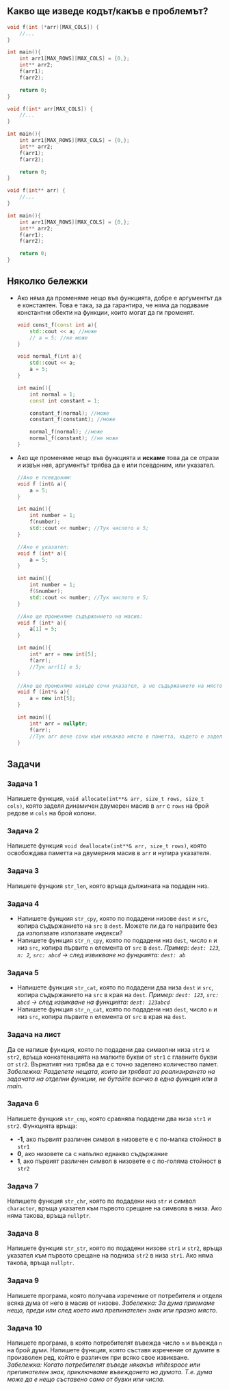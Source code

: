 ## Какво ще изведе кодът/какъв е проблемът?
```c++
void f(int (*arr)[MAX_COLS]) {
	//...
}

int main(){
    int arr1[MAX_ROWS][MAX_COLS] = {0,};
    int** arr2;
    f(arr1);
    f(arr2);

    return 0;
}
```
```c++
void f(int* arr[MAX_COLS]) {
	//...
}

int main(){
    int arr1[MAX_ROWS][MAX_COLS] = {0,};
    int** arr2;
    f(arr1);
    f(arr2);

    return 0;
}
```
```c++
void f(int** arr) {
	//...
}

int main(){
    int arr1[MAX_ROWS][MAX_COLS] = {0,};
    int** arr2;
    f(arr1);
    f(arr2);

    return 0;
}
```

## Няколко бележки
- Ако няма да променяме нещо във функцията, добре е аргументът да е константен. Това е така, за да гарантира, че няма да подаваме константни обекти на функции, които могат да ги променят.     
    ```c++
    void const_f(const int a){
        std::cout << a; //може
        // а = 5; //не може
    }

    void normal_f(int a){
        std::cout << a;
        a = 5;
    }

    int main(){
        int normal = 1;
        const int constant = 1;

        constant_f(normal); //може
        constant_f(constant); //може

        normal_f(normal); //може
        normal_f(constant); //не може
    }
    ```

- Ако ще променяме нещо във функцията и **искаме** това да се отрази и извън нея, аргументът трябва да е или псевдоним, или указател.   
    ```c++
    //Ако е псевдоним:
    void f (int& a){
        a = 5;
    }

    int main(){
        int number = 1;
        f(number);
        std::cout << number; //Тук числото е 5;
    }
    ```
    ```c++
    //Ако е указател:
    void f (int* a){
        a = 5;
    }

    int main(){
        int number = 1;
        f(&number);
        std::cout << number; //Тук числото е 5;
    }
    ```
    ```c++
    //Ако ще променяме съдържанието на масив: 
    void f (int* a){
        a[1] = 5;
    }

    int main(){
        int* arr = new int[5];
        f(arr);
        //Тук arr[1] е 5;
    }
    ```
    ```c++
    //Ако ще променяме накъде сочи указател, а не съдържанието на мястото, към което сочи:
    void f (int*& a){
        a = new int[5];
    }

    int main(){
        int* arr = nullptr;
        f(arr);
        //Тук arr вече сочи към някакво място в паметта, където е заделен масив от 5 елемента
    }
    ```

## Задачи
### Задача 1
Напишете функция, `void allocate(int**& arr, size_t rows, size_t cols)`, която заделя динамичен двумерен масив в `arr` с `rows` на брой редове и `cols` на брой колони.

### Задача 2
Напишете функция `void deallocate(int**& arr, size_t rows)`, която освобождава паметта на двумерния масив в `arr` и нулира указателя.

### Задача 3
Напишете фунцкия `str_len`, която връща дължината на подаден низ.

### Задача 4
- Напишете фунцкия `str_cpy`, която по подадени низове `dest` и `src`, копира съдържанието на `src` в `dest`. Можете ли да го направите без да използвате използвате индекси?
- Напишете функция `str_n_cpy`, която по подадени низ `dest`, число `n` и низ `src`, копира първите `n` елемента от `src` в `dest`. _Пример: `dest: 123`, `n: 2`, `src: abcd` -> след извикване на фунцкията: `dest: ab`_

### Задача 5
- Напишете функция `str_cat`, която по подадени два низа `dest` и `src`, копира съдържанието на `src` в края на `dest`. _Пример: `dest: 123`, `src: abcd` -> след извикване на функцията: `dest: 123abcd`_
- Напишете функция `str_n_cat`, която по подадени низ `dest`, число `n` и низ `src`, копира първите `n` елемента от `src` в края на `dest`.

### Задача на лист
Да се напише функция, която по подадени два символни низа `str1` и `str2`, връща конкатенацията на малките букви от `str1` с главните букви от `str2`. Върнатият низ трябва да е с точно заделено количество памет.     
_Забележка: Разделете нещата, които ви трябват за реализирането на задачата на отделни функции, не бутайте всичко в една функция или в main._

### Задача 6
Напишете фунцкия `str_cmp`, която сравнява подадени два низа `str1` и `str2`. Функцията връща:
- **-1**, ако първият различен символ в низовете е с по-малка стойност в `str1`
- **0**, ако низовете са с напълно еднакво съдържание
- **1**, ако първият различен символ в низовете е с по-голяма стойност в `str2`

### Задача 7
Напишете функция `str_chr`, която по подадени низ `str` и символ `character`, връща указател към първото срещане на символа в низа. Ако няма такова, връща `nullptr`.

### Задача 8
Напишете функция `str_str`, която по подадени низове `str1` и `str2`, връща указател към първото срещане на подниза `str2` в низа `str1`. Ако няма такова, връща `nullptr`.

### Задача 9
Напишете програма, която получава изречение от потребителя и отделя всяка дума от него в масив от низове. _Забележка: За дума приемаме нещо, преди или след което има препинателен знак или празно място._

### Задача 10
Напишете програма, в която потребителят въвежда число `n` и въвежда `n` на брой думи. Напишете функция, която съставя изречение от думите в произволен ред, който е различен при всяко свое извикване. _Забележка: Когато потребителят въведе някакъв whitespace или препинателен знак, приключваме въвеждането на думата. Т.е. дума може да е нещо съставено само от бувки или числа._

